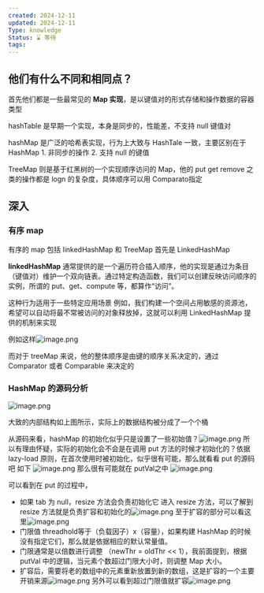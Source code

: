 ```yaml
---
created: 2024-12-11
updated: 2024-12-11
Type: knowledge
Status: ⌛️ 等待
tags:
---
```

## 他们有什么不同和相同点？

首先他们都是一些最常见的 **Map 实现**，是以键值对的形式存储和操作数据的容器类型

hashTable 是早期一个实现，本身是同步的，性能差，不支持 null 键值对

hashMap 是广泛的哈希表实现，行为上大致与 HashTale 一致，主要区别在于 HashMap
	1. 非同步的操作
	2. 支持 null 的键值

TreeMap 则是基于红黑树的一个实现顺序访问的 Map，他的 put get remove 之类的操作都是 logn 的复杂度，具体顺序可以用 Comparato指定


## 深入

### 有序 map
有序的 map 包括 linkedHashMap 和 TreeMap
首先是 LinkedHashMap 


**linkedHashMap** 通常提供的是一个遍历符合插入顺序，他的实现是通过为条目（键值对）维护一个双向链表。通过特定构造函数，我们可以创建反映访问顺序的实例，所谓的 put、get、compute 等，都算作“访问”。

这种行为适用于一些特定应用场景
例如，我们构建一个空间占用敏感的资源池，希望可以自动将最不常被访问的对象释放掉，这就可以利用 LinkedHashMap 提供的机制来实现


例如这样![image.png](https://obsidian-pic-1317906728.cos.ap-nanjing.myqcloud.com/obsidian/20241211003822.png)

而对于 treeMap 来说，他的整体顺序是由键的顺序关系决定的，通过 Comparator 或者 Comparable 来决定的


### HashMap 的源码分析

![image.png](https://obsidian-pic-1317906728.cos.ap-nanjing.myqcloud.com/obsidian/20241211004102.png)

大致的内部结构如上图所示，实际上的数据结构被分成了一个个桶

从源码来看，hashMap 的初始化似乎只是设置了一些初始值？![image.png](https://obsidian-pic-1317906728.cos.ap-nanjing.myqcloud.com/obsidian/20241211004509.png)
所以有理由怀疑，实际的初始化会不会是在调用 put 方法的时候才初始化的？依据 lazy-load 原则，在首次使用时被初始化，似乎很有可能，那么就看看 put 的源码吧
如下
![image.png](https://obsidian-pic-1317906728.cos.ap-nanjing.myqcloud.com/obsidian/20241211004651.png)
那么很有可能就在 putVal之中
![image.png](https://obsidian-pic-1317906728.cos.ap-nanjing.myqcloud.com/obsidian/20241211010153.png)

可以看到在 put 的过程中，
- 如果 tab 为 null，resize 方法会负责初始化它
进入 resize 方法，可以了解到 resize 方法就是负责扩容和初始化的![image.png](https://obsidian-pic-1317906728.cos.ap-nanjing.myqcloud.com/obsidian/20241211010906.png)
至于扩容的部分可以看这里![image.png](https://obsidian-pic-1317906728.cos.ap-nanjing.myqcloud.com/obsidian/20241211011430.png)
- 门限值 threadhold等于（负载因子）x（容量），如果构建 HashMap 的时候没有指定它们，那么就是依据相应的默认常量值。
- 门限通常是以倍数进行调整 （newThr = oldThr << 1），我前面提到，根据 putVal 中的逻辑，当元素个数超过门限大小时，则调整 Map 大小。
- 扩容后，需要将老的数组中的元素重新放置到新的数组，这是扩容的一个主要开销来源![image.png](https://obsidian-pic-1317906728.cos.ap-nanjing.myqcloud.com/obsidian/20241211011622.png)
另外可以看到超过门限值就扩容![image.png](https://obsidian-pic-1317906728.cos.ap-nanjing.myqcloud.com/obsidian/20241211011812.png)


